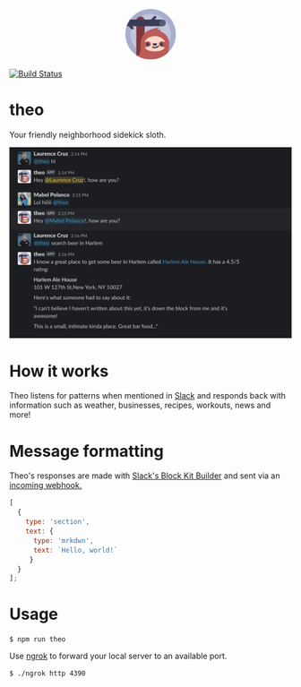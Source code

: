 <p align="center">
<img src='./public/assets/theo.png' height="90" width="90"/>

[![Build Status](https://travis-ci.com/lpcruz/theo.svg?branch=master)](https://travis-ci.com/lpcruz/theo)
# theo
Your friendly neighborhood sidekick sloth.

![image](./public/assets/theo-demo.png)

# How it works
Theo listens for patterns when mentioned in [Slack](https://www.slack.com) and responds back with information such as weather, businesses, recipes, workouts, news and more!

# Message formatting
Theo's responses are made with [Slack's Block Kit Builder](https://api.slack.com/tools/block-kit-builder) and sent via an [incoming webhook.](https://api.slack.com/messaging/webhooks)
```javascript
[
  {
    type: 'section',
    text: {
      type: 'mrkdwn',
      text: `Hello, world!`
     }
  }
];
```

# Usage
```
$ npm run theo
```

Use [ngrok](https://ngrok.com/) to forward your local server to an available port.

```
$ ./ngrok http 4390
```